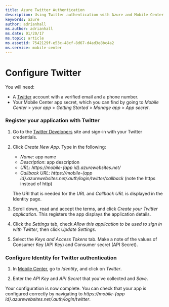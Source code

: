 ```yaml
---
title: Azure Twitter Authentication
description: Using Twitter authentication with Azure and Mobile Center
keywords: azure
author: adrianhall
ms.author: adrianhall
ms.date: 01/20/17
ms.topic: article
ms.assetid: 7542129f-e53c-48cf-8d67-d4ad3e8bc4a2
ms.service: mobile-center
---
```


# Configure Twitter

You will need:
* A [Twitter] account with a verified email and a phone number.
* Your Mobile Center app secret, which you can find by going to _Mobile Center_ > _your app_ > _Getting Started_ > _Manage app_ > _App secret_.

### Register your application with Twitter

1. Go to the [Twitter Developers] site and sign-in with your Twitter  credentials.

2. Click _Create New App_. Type in the following:
    * _Name_: app name
    * _Description_: app description
    * _URL_: _https://mobile-{app id}.azurewebsites.net/_
    * _Callback URL_: _https://mobile-{app id}.azurewebsites.net/.auth/login/twitter/callback_ (note the https instead of http)

    The URI that is needed for the _URL_ and _Callback URL_ is displayed in the Identity page.
3. Scroll down, read and accept the terms, and click _Create your Twitter application_. This registers the app displays the application details.

4. Click the _Settings_ tab, check _Allow this application to be used to sign in with Twitter_, then click _Update Settings_.

5. Select the _Keys and Access Tokens_ tab. Make a note of the values of Consumer Key (API Key) and Consumer secret (API Secret).

### Configure Identity for Twitter authentication

1. In [Mobile Center], go to _Identity_, and click on _Twitter_.

2. Enter the _API Key_ and _API Secret_ that you've collected and _Save_.

Your configuration is now complete. You can check that your app is configured correctly by navigating to _https://mobile-{app id}.azurewebsites.net/.auth/login/twitter_.

[Twitter]: https://twitter.com/
[Twitter Developers]: https://apps.twitter.com/
[Mobile Center]: https://mobile.azure.com/
